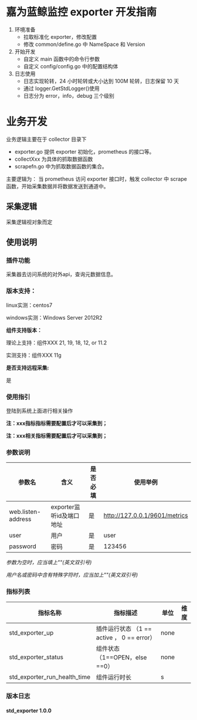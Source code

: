 # 嘉为蓝鲸监控 exporter 开发指南

1. 环境准备
    - 拉取标准化 exporter，修改配置
    - 修改 common/define.go 中 NameSpace 和 Version
2. 开始开发
    - 自定义 main 函数中的命令行参数
    - 自定义 config/config.go 中的配置结构体
3. 日志使用
    - 日志实现轮转，24 小时轮转或大小达到 100M 轮转，日志保留 10 天
    - 通过 logger.GetStdLogger()使用
    - 日志分为 error，info，debug 三个级别

# 业务开发

业务逻辑主要在于 collector 目录下

- exporter.go 提供 exporter 初始化，prometheus 的接口等。
- collectXxx 为具体的抓取数据函数
- scrapefn.go 中为抓取数据函数的集合。

主要逻辑为： 当 prometheus 访问 exporter 接口时，触发 collector 中 scrape 函数，开始采集数据并将数据发送到通道中。

## 采集逻辑

采集逻辑视对象而定

## 使用说明

### 插件功能

采集器去访问系统的对外api，查询元数据信息。

### 版本支持：

linux实测：centos7

windows实测：Windows Server 2012R2

**组件支持版本：**

理论上支持：组件XXX 21, 19, 18, 12, or 11.2

实测支持：组件XXX 11g

**是否支持远程采集:**

是

### 使用指引

登陆到系统上面进行相关操作

**注：xxx指标指标需要配置后才可以采集到；**

**注：xxx相关指标需要配置后才可以采集到；**




### 参数说明


| 参数名                | 含义                | 是否必填 | 使用举例                          |
|--------------------|-------------------|------|-------------------------------|
| web.listen-address | exporter监听id及端口地址 | 是    | http://127.0.0.1/9601/metrics |
| user               | 用户                | 是    | user                          |
| password           | 密码                | 是    | 123456                        |


*参数为空时，应当填上""(英文双引号)*

*用户名或密码中含有特殊字符时，应当加上""(英文双引号)*


### 指标列表

| 指标名称                         | 指标描述                                  | 单位   | 维度  |
|------------------------------|---------------------------------------|------|-----|
| std_exporter_up              | 插件运行状态     （1 == active ， 0 == error） | none |     |
| std_exporter_status          | 组件状态     （1==OPEN，else ==0）           | none |     |
| std_exporter_run_health_time | 组件运行时长                                | s    |     |

### 版本日志
#### std_exporter 1.0.0
